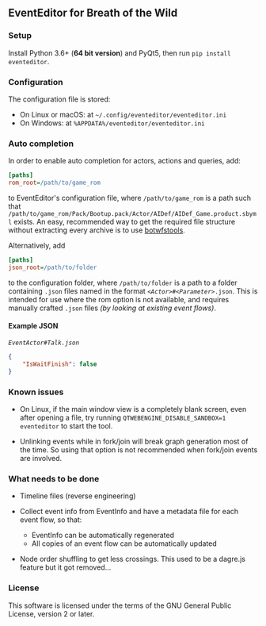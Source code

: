 ## EventEditor for Breath of the Wild

### Setup

Install Python 3.6+ (**64 bit version**) and PyQt5, then run `pip install eventeditor`.

### Configuration

The configuration file is stored:

* On Linux or macOS: at `~/.config/eventeditor/eventeditor.ini`
* On Windows: at `%APPDATA%/eventeditor/eventeditor.ini`

### Auto completion

In order to enable auto completion for actors, actions and queries, add:

```ini
[paths]
rom_root=/path/to/game_rom
```

to EventEditor's configuration file, where `/path/to/game_rom` is a path such that
`/path/to/game_rom/Pack/Bootup.pack/Actor/AIDef/AIDef_Game.product.sbyml` exists.
An easy, recommended way to get the required file structure without extracting every archive
is to use [botwfstools](https://github.com/leoetlino/botwfstools).

Alternatively, add
```ini
[paths]
json_root=/path/to/folder
```
to the configuration folder, where `/path/to/folder` is a path to a folder containing `.json` files named in the format *`<Actor>`*`#`*`<Parameter>`*`.json`. This is intended for use where the rom option is not available, and requires manually crafted `.json` files *(by looking at existing event flows)*.

#### Example JSON
*`EventActor#Talk.json`*
```json
{
    "IsWaitFinish": false
}
```

### Known issues

* On Linux, if the main window view is a completely blank screen, even after opening a file, try running `QTWEBENGINE_DISABLE_SANDBOX=1 eventeditor` to start the tool.

* Unlinking events while in fork/join will break graph generation most of the time. So using that option is not recommended when fork/join events are involved.

### What needs to be done

* Timeline files (reverse engineering)

* Collect event info from EventInfo and have a metadata file for each event flow, so that:
    * EventInfo can be automatically regenerated
    * All copies of an event flow can be automatically updated

* Node order shuffling to get less crossings. This used to be a dagre.js feature but it got removed...

### License

This software is licensed under the terms of the GNU General Public License, version 2 or later.
